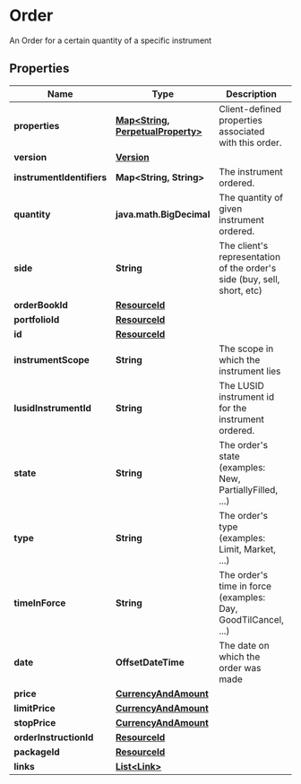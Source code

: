 

# Order

An Order for a certain quantity of a specific instrument

## Properties

Name | Type | Description | Notes
------------ | ------------- | ------------- | -------------
**properties** | [**Map&lt;String, PerpetualProperty&gt;**](PerpetualProperty.md) | Client-defined properties associated with this order. |  [optional]
**version** | [**Version**](Version.md) |  |  [optional]
**instrumentIdentifiers** | **Map&lt;String, String&gt;** | The instrument ordered. | 
**quantity** | **java.math.BigDecimal** | The quantity of given instrument ordered. | 
**side** | **String** | The client&#39;s representation of the order&#39;s side (buy, sell, short, etc) | 
**orderBookId** | [**ResourceId**](ResourceId.md) |  |  [optional]
**portfolioId** | [**ResourceId**](ResourceId.md) |  | 
**id** | [**ResourceId**](ResourceId.md) |  | 
**instrumentScope** | **String** | The scope in which the instrument lies |  [optional]
**lusidInstrumentId** | **String** | The LUSID instrument id for the instrument ordered. | 
**state** | **String** | The order&#39;s state (examples: New, PartiallyFilled, ...) |  [optional]
**type** | **String** | The order&#39;s type (examples: Limit, Market, ...) |  [optional]
**timeInForce** | **String** | The order&#39;s time in force (examples: Day, GoodTilCancel, ...) |  [optional]
**date** | **OffsetDateTime** | The date on which the order was made |  [optional]
**price** | [**CurrencyAndAmount**](CurrencyAndAmount.md) |  |  [optional]
**limitPrice** | [**CurrencyAndAmount**](CurrencyAndAmount.md) |  |  [optional]
**stopPrice** | [**CurrencyAndAmount**](CurrencyAndAmount.md) |  |  [optional]
**orderInstructionId** | [**ResourceId**](ResourceId.md) |  |  [optional]
**packageId** | [**ResourceId**](ResourceId.md) |  |  [optional]
**links** | [**List&lt;Link&gt;**](Link.md) |  |  [optional]



